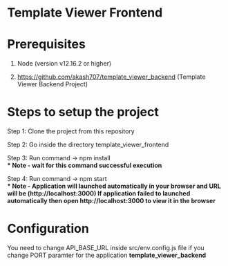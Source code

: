 <h1>Template Viewer Frontend</h1>

<h1>Prerequisites</h1>

  1. Node (version v12.16.2 or higher)
  
  2. https://github.com/akash707/template_viewer_backend (Template Viewer Backend Project) 
  
<h1>Steps to setup the project</h1>

Step 1:  Clone the project from this repository

Step 2:  Go inside the directory template_viewer_frontend

Step 3:  Run command -> npm install <br>
         <b> * Note - wait for this command successful execution </b>
				 
Step 4:  Run command -> npm start 
				 <br>
         <b> 
	             * Note - Application will launched automatically in your browser and URL will be (http://localhost:3000)
                 If application failed to launched automatically then open http://localhost:3000 to view it in the browser
         </b>

<h1> Configuration </h1>
You need to change API_BASE_URL inside src/env.config.js file if you change PORT paramter for the application <b> template_viewer_backend </b> 
